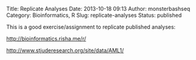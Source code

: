 Title: Replicate Analyses
Date: 2013-10-18 09:13
Author: monsterbashseq
Category: Bioinformatics, R
Slug: replicate-analyses
Status: published

This is a good exercise/assignment to replicate published analyses:

http://bioinformatics.risha.me/r/

http://www.stjuderesearch.org/site/data/AML1/
